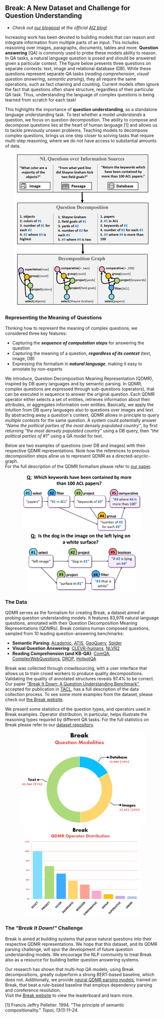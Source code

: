 ## Break: A New Dataset and Challenge for Question Understanding

- *Check out [our blogpost](https://medium.com/ai2-blog) at the official [AI2 blog!](https://medium.com/ai2-blog)*  

Increasing work has been devoted to building models that can reason and integrate information from multiple parts of an input. This includes reasoning over images, paragraphs, documents, tables and more. **Question answering** (QA) is commonly used to probe these models ability to reason. In QA tasks, a natural language question is posed and should be answered given a particular context. 
The figure below presents three questions on separate contexts: text, image and relational database (DB). While these questions represent separate QA tasks (*reading comprehension*, *visual question answering*, *semantic parsing*), they all require the same operations, such as fact chaining and counting. Current models often ignore the fact that questions often share structure, regardless of their particular QA task. Thus, understanding the language of complex questions is being learned from scratch for each task!

This highlights the importance of **question understanding**, as a standalone language understanding task. To test whether a model *understands* a question, we focus on question decomposition. The ability to compose and decompose questions lies at the heart of human language [1] and allows us to tackle previously unseen problems. Teaching models to decompose complex questions, brings us one step closer to solving tasks that require multi-step reasoning, where we do not have access to substantial amounts of data. 

<center>
    <a href="https://allenai.github.io/Break/images/qdmr_motivation.png"> 
        <img src="images/qdmr_motivation.png" height="500">
     </a>
</center>


### Representing the Meaning of Questions

Thinking how to represent the meaning of complex questions, we considered three key features:
- Capturing the ***sequence of computation steps*** for answering the question
- Capturing the meaning of a question, ***regardless of its context*** (text, image, DB)
- Expressing the formalism in ***natural language***, making it easy to annotate by non-experts

We introduce, Question Decomposition Meaning Representation (QDMR), inspired by DB query languages and by semantic parsing.
In QDMR, complex questions are expressed through sub-questions (operators), that can be executed in sequence to answer the original question. Each QDMR operator either selects a set of entities, retrieves information about their attributes, or aggregates information over entities. Basically, we apply the intuition from DB query languages also to questions over images and text.
By abstracting away a question's context, QDMR allows in principle to query *multiple contexts* for the same question. A system could potentially answer *“Name the political parties of the most densely populated country”*, by first returning *“the most densely populated country”* using a DB query, then *“the political parties of #1”* using a QA model for text.

Below are two examples of questions (over DB and images) with their respective QDMR representations. Note how the references to previous decomposition steps allow us to represent QDMR as a directed-acyclic-graph.  
For the full description of the QDMR formalism please refer to [our paper](https://allenai.github.io/Break/#paper).

<center>
    <p float="left">
      <a href="https://allenai.github.io/Break/images/qdmr01.png"> 
        <img src="images/qdmr01.png" height="190">
      </a>
      <a href="https://allenai.github.io/Break/images/qdmr02.png"> 
        <img src="images/qdmr02.png" height="190">
      </a>
    </p>
</center>


### The Data

QDMR serves as the formalism for creating Break, a dataset aimed at probing question understanding models. It features 83,978 natural language questions, annotated with their Question Decomposition Meaning Representations (QDMRs). Break contains human composed questions, sampled from 10 leading question-answering benchmarks:

* **Semantic Parsing**: [Academic](https://github.com/jkkummerfeld/text2sql-data), [ATIS](https://github.com/jkkummerfeld/text2sql-data), [GeoQuery](https://github.com/jkkummerfeld/text2sql-data), [Spider](https://yale-lily.github.io/spider)
* **Visual Question Answering**: [CLEVR-humans](https://cs.stanford.edu/people/jcjohns/clevr/), [NLVR2](http://lil.nlp.cornell.edu/nlvr/)
* **Reading Comprehension (and KB-QA)**: [ComQA](http://qa.mpi-inf.mpg.de/comqa/), [ComplexWebQuestions](https://www.tau-nlp.org/compwebq), [DROP](https://allennlp.org/drop), [HotpotQA](https://hotpotqa.github.io/)  

Break was collected through crowdsourcing, with a user interface that allows us to train crowd workers to produce quality decompositions. Validating the quality of annotated structures reveals 97.4% to be correct. Our paper ["Break It Down: A Question Understanding Benchmark"](https://allenai.github.io/Break/#paper), accepted for publication in [TACL](https://transacl.org/index.php/tacl), has a full description of the data collection process. To see some more examples from the dataset, please check out [the Break website](https://allenai.github.io/Break/).   

We present some statistics of the question types, and operators used in Break examples. Operator distribution, in particular, helps illustrate the reasoning types required by different QA tasks. For the full statistics on Break please refer to our [dataset repository](https://github.com/allenai/Break).

<center>
    <a href="https://allenai.github.io/Break/images/break_question_modalities.png"> 
        <img src="images/break_question_modalities.png" height="300">
     </a>
</center>

<center>
    <a href="https://allenai.github.io/Break/images/break_op_distribution.png"> 
        <img src="images/break_op_distribution.png" height="300">
    </a>
</center>

### The *"Break It Down!"* Challenge

Break is aimed at building systems that parse natural questions into their respective QDMR representations. We hope that this dataset, and its QDMR parsing challenge, will spur the development of future question understanding models. We encourage the NLP community to treat Break also as a resource for building better question answering systems.  

Our research has shown that multi-hop QA models, using Break decompositions, greatly outperform a strong BERT-based baseline, which does not. Additionally, we provide [neural QDMR parsing models](https://allenai.github.io/Break/#leaderboard), trained on Break, that beat a rule-based baseline that employs dependency parsing and coreference resolution.  
Visit the [Break website](https://allenai.github.io/Break/) to view the leaderboard and learn more.



[1] Francis Jeffry Pelletier. 1994. "The principle of semantic compositionality." *Topoi, 13(1):11–24*.
